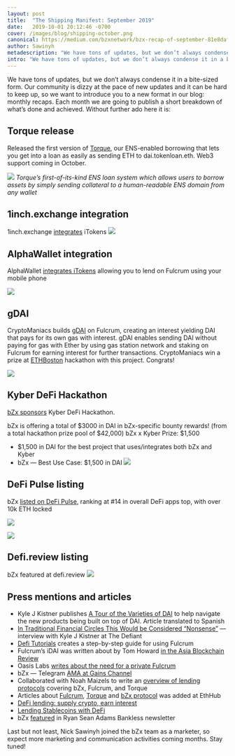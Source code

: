 ```yaml
---
layout: post
title:  "The Shipping Manifest: September 2019"
date:   2019-10-01 20:12:46 -0700
cover: /images/blog/shipping-october.png
canonical: https://medium.com/bzxnetwork/bzx-recap-of-september-81e8dafc93a4
author: Sawinyh
metadescription: "We have tons of updates, but we don’t always condense it in a bite-sized form. Our community is dizzy at the pace of new updates and it can be hard to keep up, so we want to introduce you to a new format in our blog: monthly recaps."
intro: "We have tons of updates, but we don’t always condense it in a bite-sized form. Our community is dizzy at the pace of new updates and it can be hard to keep up, so we want to introduce you to a new format in our blog: monthly recaps."
---
```

We have tons of updates, but we don’t always condense it in a bite-sized form. Our community is dizzy at the pace of new updates and it can be hard to keep up, so we want to introduce you to a new format in our blog: monthly recaps. Each month we are going to publish a short breakdown of what’s done and achieved.
Without further ado here it is:

## Torque release
Released the first version of [Torque](https://torque.loans), our ENS-enabled borrowing that lets you get into a loan as easily as sending ETH to dai.tokenloan.eth. Web3 support coming in October.

![](/images/blog/1_Tas12-Pcf_8_G0nC3vGf_A.png)
_Torque’s first-of-its-kind ENS loan system which allows users to borrow assets by simply sending collateral to a human-readable ENS domain from any wallet_

## 1inch.exchange integration

1inch.exchange [integrates](https://twitter.com/1inchExchange/status/1168286195635433473) iTokens
![](/images/blog/0_GcfQsDQztEHctC6X.png)

## AlphaWallet integration

AlphaWallet [integrates iTokens](https://twitter.com/AlphaWallet/status/1169553118830317571) allowing you to lend on Fulcrum using your mobile phone

![](/images/blog/0_eKEuDiCKa8TIrCHN.jpeg)

## gDAI

CryptoManiacs builds [gDAI](https://devpost.com/software/gdai) on Fulcrum, creating an interest yielding DAI that pays for its own gas with interest. gDAI enables sending DAI without paying for gas with Ether by using gas station network and staking on Fulcrum for earning interest for further transactions. CryptoManiacs win a prize at [ETHBoston](https://ethboston.devpost.com/) hackathon with this project. Congrats!

![](/images/blog/1_YD61cfjczTiI8Dj2K0OY-w.png)

## Kyber DeFi Hackathon
[bZx sponsors](https://blog.kyber.network/kyberdefi-virtual-hackathon-76ad120a3971) Kyber DeFi Hackathon.

bZx is offering a total of $3000 in DAI in bZx-specific bounty rewards! (from a total hackathon prize pool of $42,000)
bZx x Kyber Prize: $1,500
- $1,500 in DAI for the best project that uses/integrates both bZx and Kyber
- bZx — Best Use Case: $1,500 in DAI
![](/images/blog/0_atoLusQAfxyXAX5J.png)

## DeFi Pulse listing
bZx [listed on DeFi Pulse](https://defipulse.com/bzx), ranking at #14 in overall DeFi apps top, with over 10k ETH locked

![](/images/blog/1_rik7OYVo4GttMV7XNyZGyQ.png)

![](/images/blog/1_JItb-03gzSAYT4gu9WMZnQ.png)

## Defi.review listing
bZx featured at defi.review
![](/images/blog/1_aqDLt9dVD3zddnfD1HufkQ.png)

## Press mentions and articles
- Kyle J Kistner publishes [A Tour of the Varieties of DAI](https://medium.com/bzxnetwork/a-tour-of-the-varieties-of-dai-9ff155f7666c) to help navigate the new products being built on top of DAI. Article translated to Spanish
- [In Traditional Financial Circles This Would be Considered “Nonsense”](https://thedefiant.substack.com/p/in-traditional-financial-circles) — interview with Kyle J Kistner at The Defiant
- [Defi Tutorials](https://defitutorials.substack.com/p/margin-trading-with-fulcrum) creates a step-by-step guide for using Fulcrum
- Fulcrum’s iDAI was written about by Tom Howard [in the Asia Blockchain Review](https://www.asiablockchainreview.com/money-legos-defi/)
- Oasis Labs [writes about the need for a private Fulcrum](https://medium.com/oasislabs/london-defi-summit-key-takeaways-18b379f6f1a9)
- bZx — Telegram [AMA at Gains Channel](https://medium.com/gains-associates/bzx-telegram-ama-september-16-947cdc70363e)
- Collaborated with Noah Maizels to write an [overview of lending protocols](https://medium.com/finnexus/defi-lending-protocols-a-primer-f5c7ced049d0) covering bZx, Fulcrum, and Torque
- Articles about [Fulcrum](https://docs.ethhub.io/built-on-ethereum/open-finance/fulcrum/), [Torque](https://docs.ethhub.io/built-on-ethereum/open-finance/torque/) and [bZx protocol](https://docs.ethhub.io/built-on-ethereum/open-finance/lending/bzx/) was added at EthHub
- [DeFi lending: supply crypto, earn interest](https://nuggetsnews.com.au/defi-lending-supply-crypto-earn-interest/)
- [Lending Stablecoins with DeFi](https://defiprime.com/stablecoins-lending-experiment)
- bZx [featured](https://bankless.substack.com/p/interest-is-the-killer-app) in Ryan Sean Adams Bankless newsletter

Last but not least, Nick Sawinyh joined the bZx team as a marketer, so expect more marketing and communication activities coming months. Stay tuned!
